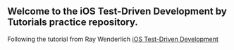 ## Welcome to the iOS Test-Driven Development by Tutorials practice repository.

Following the tutorial from Ray Wenderlich [iOS Test-Driven Development](https://www.raywenderlich.com/books/ios-test-driven-development-by-tutorials)
